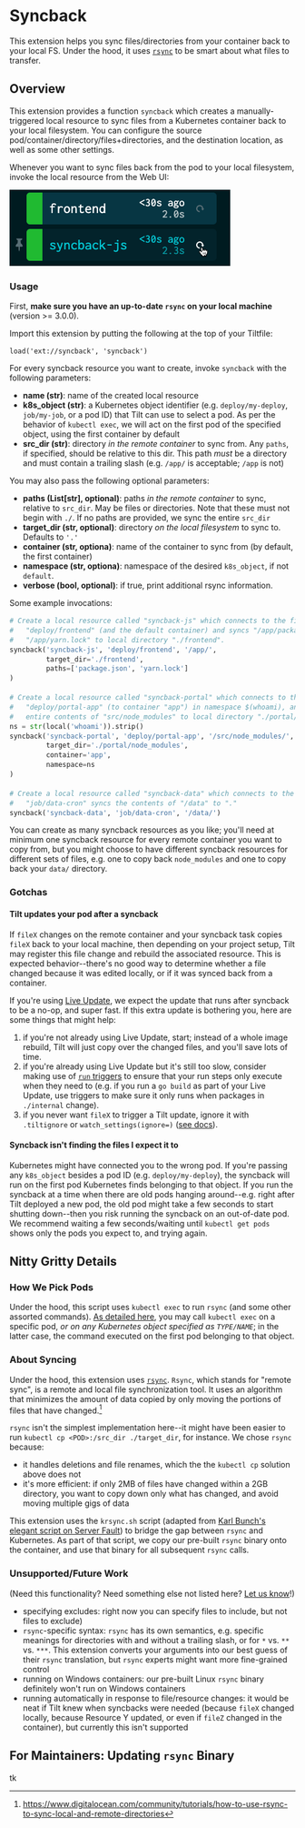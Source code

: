 # Syncback

This extension helps you sync files/directories from your container back to your local FS. Under the hood, it uses [`rsync`](https://rsync.samba.org/) to be smart about what files to transfer.

## Overview
This extension provides a function `syncback` which creates a manually-triggered local resource to sync files from a Kubernetes container back to your local filesystem. You can configure the source pod/container/directory/files+directories, and the destination location, as well as some other settings.

Whenever you want to sync files back from the pod to your local filesystem, invoke the local resource from the Web UI:

![A syncback resource in the sidebar, with the trigger button highlighted](assets/trigger-syncback.png)

### Usage
First, **make sure you have an up-to-date `rsync` on your local machine** (version >= 3.0.0).

Import this extension by putting the following at the top of your Tiltfile:
```
load('ext://syncback', 'syncback')
```

For every syncback resource you want to create, invoke `syncback` with the following parameters:

* **name (str)**: name of the created local resource
* **k8s_object (str)**: a Kubernetes object identifier (e.g. `deploy/my-deploy`, `job/my-job`, or a pod ID) that Tilt can use to select a pod. As per the behavior of `kubectl exec`, we will act on the first pod of the specified object, using the first container by default
* **src_dir (str)**: directory *in the remote container* to sync from. Any `paths`, if specified, should be relative to this dir. This path *must* be a directory and must contain a trailing slash (e.g. `/app/` is acceptable; `/app` is not)

You may also pass the following optional parameters:
* **paths (List[str], optional)**: paths *in the remote container* to sync, relative to `src_dir`. May be files or directories. Note that these must not begin with `./`. If no paths are provided, we sync the entire `src_dir`
* **target_dir (str, optional)**: directory *on the local filesystem* to sync to. Defaults to `'.'`
* **container (str, optiona)**: name of the container to sync from (by default, the first container)
* **namespace (str, optiona)**: namespace of the desired `k8s_object`, if not `default`.
* **verbose (bool, optional)**: if true, print additional rsync information.

Some example invocations:
```python
# Create a local resource called "syncback-js" which connects to the first pod of
#   "deploy/frontend" (and the default container) and syncs "/app/package.json" and
#   "/app/yarn.lock" to local directory "./frontend".
syncback('syncback-js', 'deploy/frontend', '/app/',
         target_dir='./frontend',
         paths=['package.json', 'yarn.lock']
)

# Create a local resource called "syncback-portal" which connects to the first pod of
#   "deploy/portal-app" (to container "app") in namespace $(whoami), and syncs the
#   entire contents of "src/node_modules" to local directory "./portal/node_modules".
ns = str(local('whoami')).strip()
syncback('syncback-portal', 'deploy/portal-app', '/src/node_modules/',
         target_dir='./portal/node_modules',
         container='app',
         namespace=ns
)

# Create a local resource called "syncback-data" which connects to the first pod of
#   "job/data-cron" syncs the contents of "/data" to "."
syncback('syncback-data', 'job/data-cron', '/data/')
```

You can create as many syncback resources as you like; you'll need at minimum one syncback resource for every remote container you want to copy from, but you might choose to have different syncback resources for different sets of files, e.g. one to copy back `node_modules` and one to copy back your `data/` directory.

### Gotchas
#### Tilt updates your pod after a syncback
If `fileX` changes on the remote container and your syncback task copies `fileX` back to your local machine, then depending on your project setup, Tilt may register this file change and rebuild the associated resource. This is expected behavior--there's no good way to determine whether a file changed because it was edited locally, or if it was synced back from a container.

If you're using [Live Update](https://docs.tilt.dev/live_update_tutorial.html), we expect the update that runs after syncback to be a no-op, and super fast. If this extra update is bothering you, here are some things that might help:
1. if you're not already using Live Update, start; instead of a whole image rebuild, Tilt will just copy over the changed files, and you'll save lots of time.
2. if you're already using Live Update but it's still too slow, consider making use of [`run` triggers](https://docs.tilt.dev/live_update_reference.html#run-triggers) to ensure that your run steps only execute when they need to (e.g. if you run a `go build` as part of your Live Update, use triggers to make sure it only runs when packages in `./internal` change).
3. if you never want `fileX` to trigger a Tilt update, ignore it with `.tiltignore` or `watch_settings(ignore=)` ([see docs](https://docs.tilt.dev/file_changes.html#tiltignore)).

#### Syncback isn't finding the files I expect it to
Kubernetes might have connected you to the wrong pod. If you're passing any `k8s_object` besides a pod ID (e.g. `deploy/my-deploy`), the syncback will run on the first pod Kubernetes finds belonging to that object. If you run the syncback at a time when there are old pods hanging around--e.g. right after Tilt deployed a new pod, the old pod might take a few seconds to start shutting down--then you risk running the syncback on an out-of-date pod. We recommend waiting a few seconds/waiting until `kubectl get pods` shows only the pods you expect to, and trying again.

## Nitty Gritty Details

### How We Pick Pods
Under the hood, this script uses `kubectl exec` to run `rsync` (and some other assorted commands). [As detailed here](https://kubernetes.io/docs/reference/generated/kubectl/kubectl-commands#exec), you may call `kubectl exec` on a specific pod, *or on any Kubernetes object specified as `TYPE/NAME`*; in the latter case, the command executed on the first pod belonging to that object.

### About Syncing
Under the hood, this extension uses [`rsync`](https://rsync.samba.org/). `Rsync`, which stands for "remote sync", is a remote and local file synchronization tool. It uses an algorithm that minimizes the amount of data copied by only moving the portions of files that have changed.[^1]

`rsync` isn't the simplest implementation here--it might have been easier to run `kubectl cp <POD>:/src_dir ./target_dir`, for instance. We chose `rsync` because:
* it handles deletions and file renames, which the the `kubectl cp` solution above does not
* it's more efficient: if only 2MB of files have changed within a 2GB directory, you want to copy down only what has changed, and avoid moving multiple gigs of data

This extension uses the `krsync.sh` script (adapted from [Karl Bunch's elegant script on Server Fault](https://serverfault.com/questions/741670/rsync-files-to-a-kubernetes-pod/887402#887402)) to bridge the gap between `rsync` and Kubernetes. As part of that script, we copy our pre-built `rsync` binary onto the container, and use that binary for all subsequent `rsync` calls.

### Unsupported/Future Work
(Need this functionality? Need something else not listed here? [Let us know](https://github.com/tilt-dev/tilt-extensions/issues)!)
* specifying excludes: right now you can specify files to include, but not files to exclude)
* `rsync`-specific syntax: `rsync` has its own semantics, e.g. specific meanings for directories with and without a trailing slash, or for `*` vs. `**` vs. `***`. This extension converts your arguments into our best guess of their `rsync` translation, but `rsync` experts might want more fine-grained control
* running on Windows containers: our pre-built Linux `rsync` binary definitely won't run on Windows containers
* running automatically in response to file/resource changes: it would be neat if Tilt knew when syncbacks were needed (because `fileX` changed locally, because Resource Y updated, or even if `fileZ` changed in the container), but currently this isn't supported

## For Maintainers: Updating `rsync` Binary
tk

[^1]: https://www.digitalocean.com/community/tutorials/how-to-use-rsync-to-sync-local-and-remote-directories
